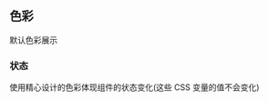 ## 色彩

默认色彩展示

<playground
  title="默认的"
  component="ex-colors-default"
  desc="你可以在任意处使用这些 CSS 变量。 (这些 CSS 变量的值会随着主题变化而改变)"
  :displayPreview="false"
/>

### 状态

使用精心设计的色彩体现组件的状态变化(这些 CSS 变量的值不会变化)

<playground
  title="成功"
  component="ex-colors-success"
  :displayPreview="false"
/>

<playground
  title="警告"
  component="ex-colors-warning"
  :displayPreview="false"
/>

<playground
  title="错误的"
  component="ex-colors-error"
  :displayPreview="false"
/>

<playground
  title="高亮"
  component="ex-colors-light"
  :displayPreview="false"
/>
